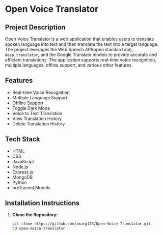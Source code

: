 
# Open Voice Translator

## Project Description
Open Voice Translator is a web application that enables users to translate spoken language into text and then translate the text into a target language. The project leverages the Web Speech API(open standard api), `deep_translator`, and the Google Translate models to provide accurate and efficient translations. The application supports real-time voice recognition, multiple languages, offline support, and various other features.

## Features
- Real-time Voice Recognition
- Multiple Language Support
- Offline Support
- Toggle Dark Mode
- Voice to Text Translation
- View Translation History
- Delete Translation History

## Tech Stack
- HTML
- CSS
- JavaScript
- Node.js
- Express.js
- MongoDB
- Python
- preTrained Models

## Installation Instructions
1. **Clone the Repository:**
   ```sh
   git clone https://github.com/amarp123/Open-Voice-Translator.git
   cd open-voice-translator
